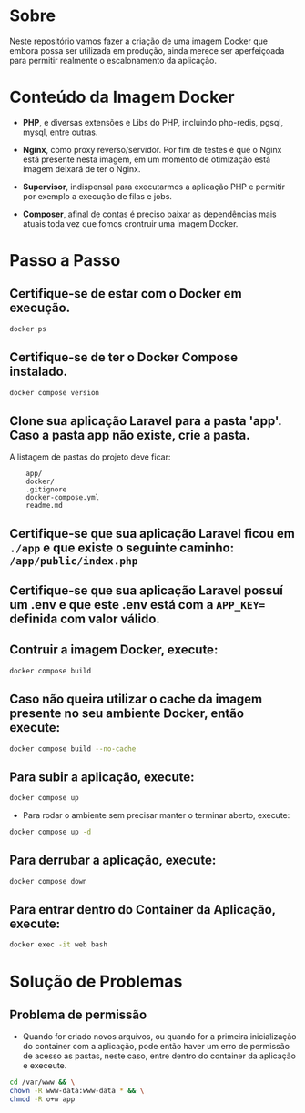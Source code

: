 # Sobre

Neste repositório vamos fazer a criação de uma imagem Docker que embora possa ser utilizada em produção, ainda merece ser aperfeiçoada para permitir realmente o escalonamento da aplicação.

# Conteúdo da Imagem Docker

- <b>PHP</b>, e diversas extensões e Libs do PHP, incluindo php-redis, pgsql, mysql, entre outras.

- <b>Nginx</b>, como proxy reverso/servidor. Por fim de testes é que o Nginx está presente nesta imagem, em um momento de otimização está imagem deixará de ter o Nginx.

- <b>Supervisor</b>, indispensal para executarmos a aplicação PHP e permitir por exemplo a execução de filas e jobs.

- <b>Composer</b>, afinal de contas é preciso baixar as dependências mais atuais toda vez que fomos crontruir uma imagem Docker.

# Passo a Passo

## Certifique-se de estar com o Docker em execução.

```sh
docker ps
```

## Certifique-se de ter o Docker Compose instalado.

```sh
docker compose version
```

## Clone sua aplicação Laravel para a pasta 'app'. Caso a pasta app não existe, crie a pasta.

A listagem de pastas do projeto deve ficar:

```
    app/
    docker/
    .gitignore
    docker-compose.yml
    readme.md
```

## Certifique-se que sua aplicação Laravel ficou em `./app` e que existe o seguinte caminho: `/app/public/index.php`

## Certifique-se que sua aplicação Laravel possuí um .env e que este .env está com a `APP_KEY=` definida com valor válido.

## Contruir a imagem Docker, execute:

```sh
docker compose build
```

## Caso não queira utilizar o cache da imagem presente no seu ambiente Docker, então execute:

```sh
docker compose build --no-cache
```

## Para subir a aplicação, execute:

```sh
docker compose up
```

- Para rodar o ambiente sem precisar manter o terminar aberto, execute:

```sh
docker compose up -d
```

## Para derrubar a aplicação, execute:

```sh
docker compose down
```

## Para entrar dentro do Container da Aplicação, execute:

```sh
docker exec -it web bash
```

# Solução de Problemas

## Problema de permissão

- Quando for criado novos arquivos, ou quando for a primeira inicialização do container com a aplicação, pode então haver um erro de permissão de acesso as pastas, neste caso, entre dentro do container da aplicação e execeute.

```sh
cd /var/www && \
chown -R www-data:www-data * && \
chmod -R o+w app
```

